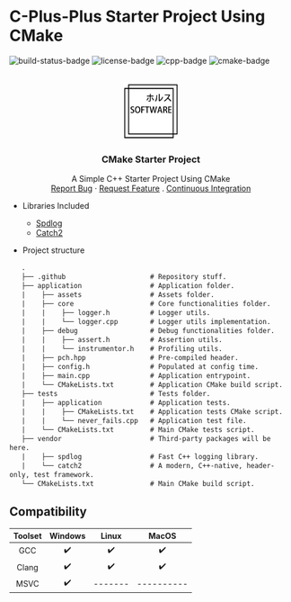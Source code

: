 # C-Plus-Plus Starter Project Using CMake
![build-status-badge] ![license-badge] ![cpp-badge] ![cmake-badge]
<!-- PROJECT LOGO -->
<br />
<div align="center">
  <a href="https://github.com/thiago-rezende/cmake-starter-project">
    <img src="https://github.com/thiago-rezende/cmake-starter-project/raw/master/.github/logo.png" alt="Logo" width="100" height="100">
  </a>

  <h3 align="center">CMake Starter Project</h3>
  <p align="center">
    A Simple C++ Starter Project Using CMake
    <br />
    <a href="https://github.com/thiago-rezende/cmake-starter-project/issues">Report Bug</a>
    ·
    <a href="https://github.com/thiago-rezende/cmake-starter-project/issues">Request Feature</a>
    .
    <a href="https://github.com/thiago-rezende/cmake-starter-project/actions">Continuous Integration</a>
  </p>
</div>

 - Libraries Included
    - [Spdlog][spdlog-url]
    - [Catch2][catch2-url]

 - Project structure
 ```
    .
    ├── .github                     # Repository stuff.
    ├── application                 # Application folder.
    |    ├── assets                 # Assets folder.
    |    ├── core                   # Core functionalities folder.
    |    |    ├── logger.h          # Logger utils.
    |    |    └── logger.cpp        # Logger utils implementation.
    |    ├── debug                  # Debug functionalities folder.
    |    |    ├── assert.h          # Assertion utils.
    |    |    └── instrumentor.h    # Profiling utils.
    |    ├── pch.hpp                # Pre-compiled header.
    |    ├── config.h               # Populated at config time.
    |    ├── main.cpp               # Application entrypoint.
    |    └── CMakeLists.txt         # Application CMake build script.
    ├── tests                       # Tests folder.
    |    ├── application            # Application tests.
    |    |    ├── CMakeLists.txt    # Application tests CMake script.
    |    |    └── never_fails.cpp   # Application test file.
    |    └── CMakeLists.txt         # Main CMake tests script.
    ├── vendor                      # Third-party packages will be here.
    |    ├── spdlog                 # Fast C++ logging library.
    |    └── catch2                 # A modern, C++-native, header-only, test framework.
    └── CMakeLists.txt              # Main CMake build script.
```
 ## Compatibility

 | Toolset | Windows |  Linux  |   MacOS    |
 | :-----: | :-----: | :-----: | :--------: |
 |   GCC   |    ✔️    |    ✔️    |    ✔️    |
 |  Clang   |    ✔️    |    ✔️    |    ✔️    |
 |  MSVC   |    ✔️    | ------- | ---------- |

<!-- Links -->
[cmake-url]: https://cmake.org/
[spdlog-url]: https://github.com/gabime/spdlog
[catch2-url]: https://github.com/catchorg/Catch2

<!-- Badges -->
[build-status-badge]: https://github.com/thiago-rezende/cmake-starter-project/workflows/build/badge.svg
[license-badge]: https://img.shields.io/badge/license-MIT-blue.svg?style=flat-square
[cmake-badge]: https://img.shields.io/badge/CMake-3.16.0-blueviolet.svg?style=flat-square
[cpp-badge]: https://img.shields.io/badge/C++-17-orange.svg?style=flat-square
